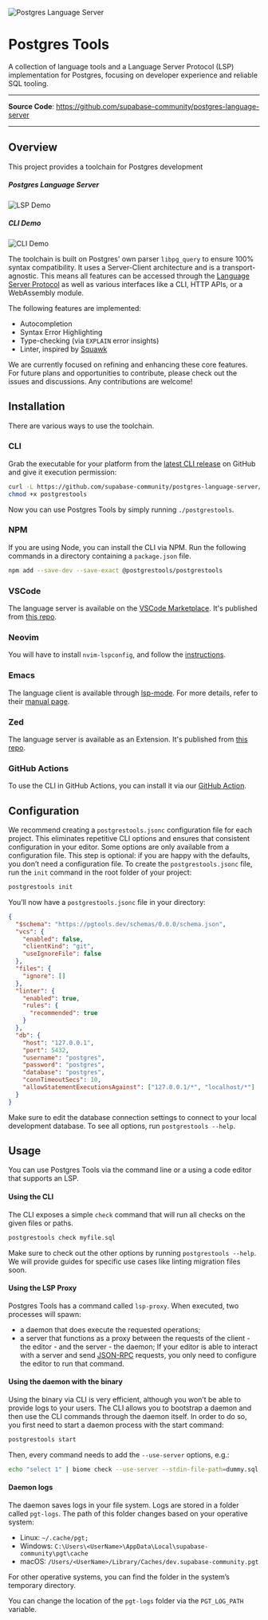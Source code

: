![Postgres Language Server](images/pls-github.png)

# Postgres Tools

A collection of language tools and a Language Server Protocol (LSP) implementation for Postgres, focusing on developer experience and reliable SQL tooling.

---

**Source Code**: <a href="https://github.com/supabase-community/postgres-language-server" target="_blank">https://github.com/supabase-community/postgres-language-server</a>

---

## Overview

This project provides a toolchain for Postgres development

##### Postgres Language Server

![LSP Demo](images/lsp-demo.gif)

##### CLI Demo

![CLI Demo](images/cli-demo.png)

The toolchain is built on Postgres' own parser `libpg_query` to ensure 100% syntax compatibility. It uses a Server-Client architecture and is a transport-agnostic. This means all features can be accessed through the [Language Server Protocol](https://microsoft.github.io/language-server-protocol/) as well as various interfaces like a CLI, HTTP APIs, or a WebAssembly module.

The following features are implemented:

- Autocompletion
- Syntax Error Highlighting
- Type-checking (via `EXPLAIN` error insights)
- Linter, inspired by [Squawk](https://squawkhq.com)

We are currently focused on refining and enhancing these core features. For future plans and opportunities to contribute, please check out the issues and discussions. Any contributions are welcome!

## Installation

There are various ways to use the toolchain.

### CLI

Grab the executable for your platform from the [latest CLI release](https://github.com/supabase-community/postgres-language-server/releases/latest) on GitHub and give it execution permission:

```sh
curl -L https://github.com/supabase-community/postgres-language-server/releases/download/<version>/postgrestools_aarch64-apple-darwin -o postgrestools
chmod +x postgrestools
```

Now you can use Postgres Tools by simply running `./postgrestools`.

### NPM

If you are using Node, you can install the CLI via NPM. Run the following commands in a directory containing a `package.json` file.

```sh
npm add --save-dev --save-exact @postgrestools/postgrestools
```

### VSCode

The language server is available on the [VSCode Marketplace](https://marketplace.visualstudio.com/items?itemName=Supabase.postgrestools). It's published from [this repo](https://github.com/supabase-community/postgrestools-vscode).

### Neovim

You will have to install `nvim-lspconfig`, and follow the [instructions](https://github.com/neovim/nvim-lspconfig/blob/master/doc/configs.md#postgres_lsp).

### Emacs

The language client is available through [lsp-mode](https://github.com/emacs-lsp/lsp-mode). For more details, refer to their [manual page](https://emacs-lsp.github.io/lsp-mode/page/lsp-postgres/).

### Zed

The language server is available as an Extension. It's published from [this repo](https://github.com/LoamStudios/zed-postgres-language-server).

### GitHub Actions

To use the CLI in GitHub Actions, you can install it via our [GitHub Action](https://github.com/supabase-community/postgrestools-cli-action).

## Configuration

We recommend creating a `postgrestools.jsonc` configuration file for each project. This eliminates repetitive CLI options and ensures that consistent configuration in your editor. Some options are only available from a configuration file. This step is optional: if you are happy with the defaults, you don’t need a configuration file. To create the `postgrestools.jsonc` file, run the `init` command in the root folder of your project:

```sh
postgrestools init
```

You’ll now have a `postgrestools.jsonc` file in your directory:

[//]: # "BEGIN DEFAULT_CONFIGURATION"

```json
{
  "$schema": "https://pgtools.dev/schemas/0.0.0/schema.json",
  "vcs": {
    "enabled": false,
    "clientKind": "git",
    "useIgnoreFile": false
  },
  "files": {
    "ignore": []
  },
  "linter": {
    "enabled": true,
    "rules": {
      "recommended": true
    }
  },
  "db": {
    "host": "127.0.0.1",
    "port": 5432,
    "username": "postgres",
    "password": "postgres",
    "database": "postgres",
    "connTimeoutSecs": 10,
    "allowStatementExecutionsAgainst": ["127.0.0.1/*", "localhost/*"]
  }
}
```

[//]: # "END DEFAULT_CONFIGURATION"

Make sure to edit the database connection settings to connect to your local development database. To see all options, run `postgrestools --help`.

## Usage

You can use Postgres Tools via the command line or a using a code editor that supports an LSP.

#### Using the CLI

The CLI exposes a simple `check` command that will run all checks on the given files or paths.

```sh
postgrestools check myfile.sql
```

Make sure to check out the other options by running `postgrestools --help`. We will provide guides for specific use cases like linting migration files soon.

#### Using the LSP Proxy

Postgres Tools has a command called `lsp-proxy`. When executed, two processes will spawn:

- a daemon that does execute the requested operations;
- a server that functions as a proxy between the requests of the client - the editor - and the server - the daemon;
  If your editor is able to interact with a server and send [JSON-RPC](https://www.jsonrpc.org) requests, you only need to configure the editor to run that command.

#### Using the daemon with the binary

Using the binary via CLI is very efficient, although you won’t be able to provide logs to your users. The CLI allows you to bootstrap a daemon and then use the CLI commands through the daemon itself.
In order to do so, you first need to start a daemon process with the start command:

```sh
postgrestools start
```

Then, every command needs to add the `--use-server` options, e.g.:

```sh
echo "select 1" | biome check --use-server --stdin-file-path=dummy.sql
```

#### Daemon logs

The daemon saves logs in your file system. Logs are stored in a folder called `pgt-logs`. The path of this folder changes based on your operative system:

- Linux: `~/.cache/pgt;`
- Windows: `C:\Users\<UserName>\AppData\Local\supabase-community\pgt\cache`
- macOS: `/Users/<UserName>/Library/Caches/dev.supabase-community.pgt`

For other operative systems, you can find the folder in the system’s temporary directory.

You can change the location of the `pgt-logs` folder via the `PGT_LOG_PATH` variable.
